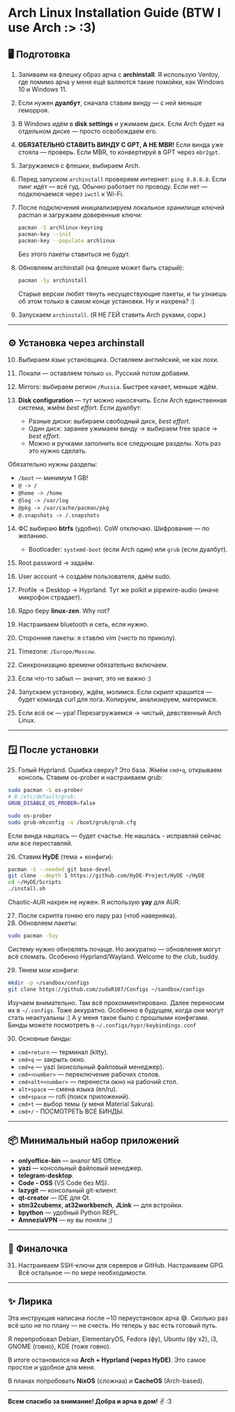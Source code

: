 # Arch Linux Installation Guide (BTW I use Arch :> :3)

## 🖥️ Подготовка

1. Заливаем на флешку образ арча с **archinstall**. Я использую Ventoy, где помимо арча у меня ещё валяются такие помойки, как Windows 10 и Windows 11.

2. Если нужен **дуалбут**, сначала ставим винду — с ней меньше геморроя.

3. В Windows идём в **disk settings** и ужимаем диск. Если Arch будет на отдельном диске — просто освобождаем его.

4. **ОБЯЗАТЕЛЬНО СТАВИТЬ ВИНДУ С GPT, А НЕ MBR!** Если винда уже стояла — проверь. Если MBR, то конвертируй в GPT через `mbr2gpt`.

5. Загружаемся с флешки, выбираем Arch.

6. Перед запуском `archinstall` проверяем интернет: `ping 8.8.8.8`. Если пинг идёт — всё гуд. Обычно работает по проводу. Если нет — подключаемся через `iwctl` к Wi-Fi.

7. После подключения инициализируем локальное хранилище ключей pacman и загружаем доверенные ключи:

   ```bash
   pacman -S archlinux-keyring
   pacman-key --init
   pacman-key --populate archlinux
   ```

   Без этого пакеты ставиться не будут.

8. Обновляем archinstall (на флешке может быть старый):

   ```bash
   pacman -Sy archinstall
   ```

   Старые версии любят тянуть несуществующие пакеты, и ты узнаешь об этом только в самом конце установки. Ну и нахрена? :)

9. Запускаем `archinstall`. (Я НЕ ГЕЙ ставить Arch руками, сори.)

---

## ⚙️ Установка через archinstall

10. Выбираем язык установщика. Оставляем английский, не как лохи.
11. Локали — оставляем только `us`. Русский потом добавим.
12. Mirrors: выбираем регион `/Russia`. Быстрее качает, меньше ждём.
13. **Disk configuration** — тут можно накосячить. Если Arch единственная система, жмём *best effort*. Если дуалбут:

    * Разные диски: выбираем свободный диск, *best effort*.
    * Один диск: заранее ужимаем винду → выбираем free space → *best effort*.
    * Можно и ручками заполнить все следующие разделы. Хоть раз это нужно сделать.

Обязательно нужны разделы:

* `/boot` — минимум 1 GB!
* `@ -> /`
* `@home -> /home`
* `@log -> /var/log`
* `@pkg -> /var/cache/pacman/pkg`
* `@.snapshots -> /.snapshots`

14. ФС выбираю **btrfs** (удобно). CoW отключаю. Шифрование — по желанию.

    * Bootloader: `systemd-boot` (если Arch один) или `grub` (если дуалбут).
15. Root password → задаём.
16. User account → создаём пользователя, даём sudo.
17. Profile → Desktop → Hyprland. Тут же polkit и pipewire-audio (иначе микрофон страдает).
18. Ядро беру **linux-zen**. Why not?
19. Настраиваем bluetooth и сеть, если нужно.
20. Сторонние пакеты: я ставлю vim (чисто по приколу).
21. Timezone: `/Europe/Moscow`.
22. Синхронизацию времени обязательно включаем.
23. Если что-то забыл — значит, это не важно :)
24. Запускаем установку, ждём, молимся. Если скрипт крашится — будет команда curl для лога. Копируем, анализируем, материмся.
25. Если всё ок — ура! Перезагружаемся → чистый, девственный Arch Linux.

---

## 🪟 После установки

25. Голый Hyprland. Ошибка сверху? Это база. Жмём `cmd+q`, открываем консоль. Ставим os-prober и настраиваем grub:

```bash
sudo pacman -S os-prober
# В /etc/default/grub:
GRUB_DISABLE_OS_PROBER=false

sudo os-prober
sudo grub-mkconfig -o /boot/grub/grub.cfg
```

Если винда нашлась — будет счастье. Не нашлась - исправляй сейчас или все переставляй.

26. Ставим **HyDE** (тема + конфиги):

```bash
pacman -S --needed git base-devel
git clone --depth 1 https://github.com/HyDE-Project/HyDE ~/HyDE
cd ~/HyDE/Scripts
./install.sh
```

Chaotic-AUR нахрен не нужен. Я использую **yay** для AUR.

27. После скрипта гоняю его пару раз (чтоб наверняка).
28. Обновляем пакеты:

```bash
sudo pacman -Suy
```

Систему нужно обновлять почаще. Но аккуратно — обновления могут всё сломать. Особенно Hyprland/Wayland. Welcome to the club, buddy.

29. Тянем мои конфиги:

```bash
mkdir -p ~/sandbox/configs
git clone https://github.com/zudaR107/Configs ~/sandbox/configs
```

Изучаем внимательно. Там всё прокомментировано. Далее переносим их в `~/.configs`. Тоже аккуратно. Особенно в будущем, когда они могут стать неактуальны :) А у меня такое было с прошлыми конфигами. Бинды можете
посмотреть в `~/.configs/hypr/keybindings.conf`

30. Основные бинды:

* `cmd+return` — терминал (kitty).
* `cmd+q` — закрыть окно.
* `cmd+e` — yazi (консольный файловый менеджер).
* `cmd+<number>` — переключение рабочих столов.
* `cmd+alt+<number>` — перенести окно на рабочий стол.
* `alt+space` — смена языка (en/ru).
* `cmd+space` — rofi (поиск приложений).
* `cmd+t` — выбор темы (у меня Material Sakura).
* `cmd+/` - ПОСМОТРЕТЬ ВСЕ БИНДЫ.

---

## 📦 Минимальный набор приложений

* **onlyoffice-bin** — аналог MS Office.
* **yazi** — консольный файловый менеджер.
* **telegram-desktop**.
* **Code - OSS** (VS Code без MS).
* **lazygit** — консольный git-клиент.
* **qt-creator** — IDE для Qt.
* **stm32cubemx**, **at32workbench**, **JLink** — для встройки.
* **bpython** — удобный Python REPL.
* **AmneziaVPN** — ну вы поняли ;)

---

## 🔑 Финалочка

31. Настраиваем SSH-ключи для серверов и GitHub. Настраиваем GPG. Всё остальное — по мере необходимости.

---

## ✨ Лирика

Эта инструкция написана после \~10 переустановок арча 😅. Сколько раз всё шло не по плану — не счесть. Но теперь у вас есть готовый путь.

Я перепробовал Debian, ElementaryOS, Fedora (фу), Ubuntu (фу х2), i3, GNOME (говно), KDE (тоже говно).

В итоге остановился на **Arch + Hyprland (через HyDE)**. Это самое простое и удобное для меня.

В планах попробовать **NixOS** (сложнаа) и **CacheOS** (Arch-based).

---

**Всем спасибо за внимание! Добра и арча в дом!** ✌️ :3
